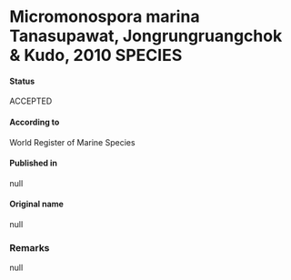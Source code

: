 # Micromonospora marina Tanasupawat, Jongrungruangchok & Kudo, 2010 SPECIES

#### Status
ACCEPTED

#### According to
World Register of Marine Species

#### Published in
null

#### Original name
null

### Remarks
null